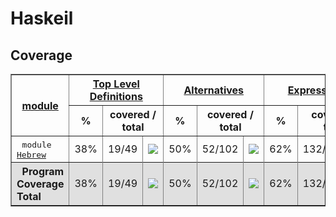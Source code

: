 # Haskeil
## Coverage
<html><head><meta http-equiv="Content-Type" content="text/html; charset=UTF-8">
</head><body><table class="dashboard" width="100%" border=1>
<tr><th rowspan=2><a href="https://htmlpreview.github.io/?https://github.com/dvulakh/haskeil/blob/main/coverage/hpc_index.html">module</a></th><th colspan=3><a href="https://htmlpreview.github.io/?https://github.com/dvulakh/haskeil/blob/main/coverage/hpc_index_fun.html">Top Level Definitions</a></th><th colspan=3><a href="https://htmlpreview.github.io/?https://github.com/dvulakh/haskeil/blob/main/coverage/hpc_index_alt.html">Alternatives</a></th><th colspan=3><a href="https://htmlpreview.github.io/?https://github.com/dvulakh/haskeil/blob/main/coverage/hpc_index_exp.html">Expressions</a></th></tr><tr><th>%</th><th colspan=2>covered / total</th><th>%</th><th colspan=2>covered / total</th><th>%</th><th colspan=2>covered / total</th></tr><tr>
<td>&nbsp;&nbsp;<tt>module <a href="https://htmlpreview.github.io/?https://github.com/dvulakh/haskeil/blob/main/coverage/Hebrew.hs.html">Hebrew</a></tt></td>
<td align="right">38%</td><td>19/49</td><td width=100><img src="https://progress-bar.dev/38"></td><td align="right">50%</td><td>52/102</td><td width=100><img src="https://progress-bar.dev/50"></td><td align="right">62%</td><td>132/211</td><td width=100><img src="https://progress-bar.dev/62"></td></tr>
<tr></tr><tr style="background: #e0e0e0">
<th align=left>&nbsp;&nbsp;Program Coverage Total</tt></th>
<td align="right">38%</td><td>19/49</td><td width=100><img src="https://progress-bar.dev/38"></td><td align="right">50%</td><td>52/102</td><td width=100><img src="https://progress-bar.dev/50"></td><td align="right">62%</td><td>132/211</td><td width=100><img src="https://progress-bar.dev/62"></td></tr>
</table></body></html>
